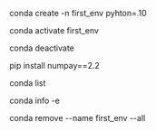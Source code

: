 <!-- Create Virtual Environment  -->
conda create -n first_env pyhton=.10

<!-- Activate Environment -->
conda activate first_env

<!-- Deactivate Environment -->
conda deactivate

<!-- For Package Installation (pip & conda) -->
pip install numpay==2.2

<!-- Check all package install -->
conda list

<!-- check the environments information in your system -->
conda info -e

<!-- Delete the enviroment -->
conda remove --name first_env --all